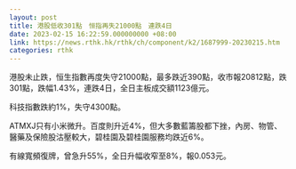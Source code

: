 ```yaml
---
layout: post
title: 港股低收301點　恒指再失21000點　連跌4日
date: 2023-02-15 16:22:59.000000000 +08:00
link: https://news.rthk.hk/rthk/ch/component/k2/1687999-20230215.htm
categories: rthk
---
```


港股未止跌，恒生指數再度失守21000點，最多跌近390點，收市報20812點，跌301點，跌幅1.43%，連跌4日，全日主板成交額1123億元。

科技指數跌約1%，失守4300點。

ATMXJ只有小米微升。百度則升近4%，但大多數藍籌股都下挫，內房、物管、醫藥及保險股沽壓較大，碧桂園及碧桂園服務均跌近6%。

有線寬頻復牌，曾急升55%，全日升幅收窄至8%，報0.053元。
